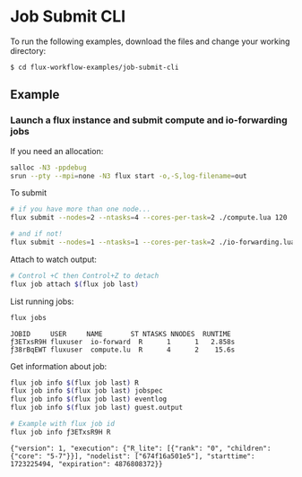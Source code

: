 # Job Submit CLI

To run the following examples, download the files and change your working directory:

```console
$ cd flux-workflow-examples/job-submit-cli
```

## Example

### Launch a flux instance and submit compute and io-forwarding jobs

If you need an allocation:

```bash
salloc -N3 -ppdebug
srun --pty --mpi=none -N3 flux start -o,-S,log-filename=out
```

To submit

```bash
# if you have more than one node...
flux submit --nodes=2 --ntasks=4 --cores-per-task=2 ./compute.lua 120

# and if not!
flux submit --nodes=1 --ntasks=1 --cores-per-task=2 ./io-forwarding.lua 120
```

Attach to watch output:

```bash
# Control +C then Control+Z to detach
flux job attach $(flux job last)
```

List running jobs:

```bash
flux jobs
```
```console  
JOBID     USER     NAME       ST NTASKS NNODES  RUNTIME
ƒ3ETxsR9H fluxuser  io-forward  R      1      1   2.858s
ƒ38rBqEWT fluxuser  compute.lu  R      4      2    15.6s
```

Get information about job:

```bash
flux job info $(flux job last) R
flux job info $(flux job last) jobspec
flux job info $(flux job last) eventlog
flux job info $(flux job last) guest.output

# Example with flux job id
flux job info ƒ3ETxsR9H R
```
```console
{"version": 1, "execution": {"R_lite": [{"rank": "0", "children": {"core": "5-7"}}], "nodelist": ["674f16a501e5"], "starttime": 1723225494, "expiration": 4876808372}}
```
